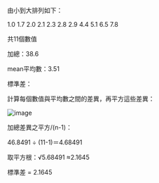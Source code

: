 由小到大排列如下：

1.0
1.7
2.0
2.1
2.3
2.8
2.9
4.4
5.1
6.5
7.8

共11個數值

加總：38.6

mean平均數：3.51

標準差：

計算每個數值與平均數之間的差異，再平方這些差異：

![image](https://github.com/user-attachments/assets/15fd2fde-9321-423e-856b-36ab228ac990)

加總差異之平方/(n-1)：

46.8491 ÷ (11-1)＝4.68491

取平方根：√5.68491 ≈2.1645

標準差 = 2.1645 



